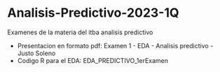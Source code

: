 # Analisis-Predictivo-2023-1Q
Examenes de la materia del itba analisis predictivo

- Presentacion en formato pdf: Examen 1 - EDA - Analisis predictivo - Justo Soleno
- Codigo R para el EDA: EDA_PREDICTIVO_1erExamen
